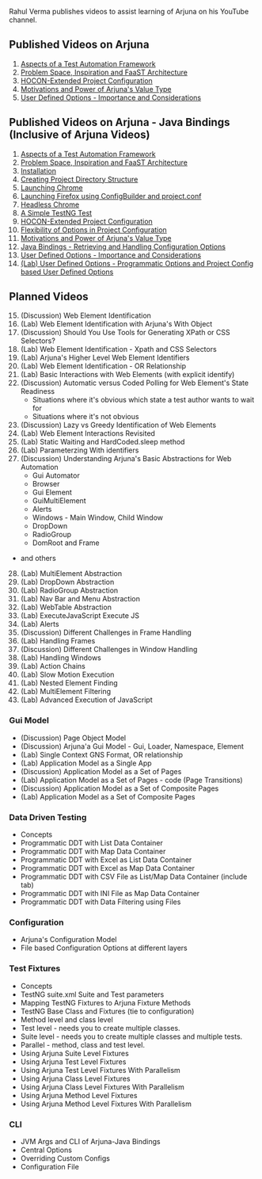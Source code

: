 Rahul Verma publishes videos to assist learning of Arjuna on his YouTube channel. 

## Published Videos on Arjuna
1. [Aspects of a Test Automation Framework](https://www.youtube.com/watch?v=OF8m6590_LA)
2. [Problem Space, Inspiration and FaaST Architecture](https://www.youtube.com/watch?v=hkd-kJi139Y)
3. [HOCON-Extended Project Configuration](https://www.youtube.com/watch?v=kfl5LjNJaR8)
4. [Motivations and Power of Arjuna's Value Type](https://www.youtube.com/watch?v=IJxCeg3_HMM)
5. [User Defined Options - Importance and Considerations](https://www.youtube.com/watch?v=cL9iDpVryJ0)

## Published Videos on Arjuna - Java Bindings (Inclusive of Arjuna Videos)
1. [Aspects of a Test Automation Framework](https://www.youtube.com/watch?v=OF8m6590_LA)
2. [Problem Space, Inspiration and FaaST Architecture](https://www.youtube.com/watch?v=hkd-kJi139Y)
3. [Installation](https://www.youtube.com/watch?v=4gLyOSQ-17E)
4. [Creating Project Directory Structure](https://www.youtube.com/watch?v=sYaF3wDk7uw)
5. [Launching Chrome](https://www.youtube.com/watch?v=j02yUuwtemU)
6. [Launching Firefox using ConfigBuilder and project.conf](https://www.youtube.com/watch?v=s4cfdB4JkKY)
7. [Headless Chrome](https://www.youtube.com/watch?v=88-gGbhRNI0)
8. [A Simple TestNG Test](https://www.youtube.com/watch?v=zR7sHxFOtvY)
9. [HOCON-Extended Project Configuration](https://www.youtube.com/watch?v=kfl5LjNJaR8)
10. [Flexibility of Options in Project Configuration](https://www.youtube.com/watch?v=yK1Mkc4eA4g)
11. [Motivations and Power of Arjuna's Value Type](https://www.youtube.com/watch?v=IJxCeg3_HMM)
12. [Java Bindings - Retrieving and Handling Configuration Options](https://www.youtube.com/watch?v=p76qhXYYbIQ)
13. [User Defined Options - Importance and Considerations](https://www.youtube.com/watch?v=cL9iDpVryJ0)
14. [(Lab) User Defined Options - Programmatic Options and Project Config based User Defined Options](https://www.youtube.com/watch?v=tfKxtAI04iA)

## Planned Videos
15. (Discussion) Web Element Identification
16. (Lab) Web Element Identification with Arjuna's With Object
17. (Discussion) Should You Use Tools for Generating XPath or CSS Selectors?
18. (Lab) Web Element Identification - Xpath and CSS Selectors
19. (Lab) Arjuna's Higher Level Web Element Identifiers 
20. (Lab) Web Element Identification - OR Relationship
21. (Lab) Basic Interactions with Web Elements (with explicit identify)
22. (Discussion) Automatic versus Coded Polling for Web Element's State Readiness 
	* Situations where it's obvious which state a test author wants to wait for
	* Situations where it's not obvious 
23. (Discussion) Lazy vs Greedy Identification of Web Elements
24. (Lab) Web Element Interactions Revisited 
25. (Lab) Static Waiting and HardCoded.sleep method
26. (Lab) Parameterzing With identifiers
27. (Discussion) Understanding Arjuna's Basic Abstractions for Web Automation
	* Gui Automator
	* Browser
	* Gui Element
	* GuiMultiElement
	* Alerts
	* Windows - Main Window, Child Window
	* DropDown
	* RadioGroup
	* DomRoot and Frame
  * and others
28. (Lab) MultiElement Abstraction
29. (Lab) DropDown Abstraction
30. (Lab) RadioGroup Abstraction
31. (Lab) Nav Bar and Menu Abstraction
32. (Lab) WebTable Abstraction
33. (Lab) ExecuteJavaScript Execute JS
34. (Lab) Alerts
35. (Discussion) Different Challenges in Frame Handling
36. (Lab) Handling Frames
37. (Discussion) Different Challenges in Window Handling
38. (Lab) Handling Windows
39. (Lab) Action Chains
40. (Lab) Slow Motion Execution
41. (Lab) Nested Element Finding
42. (Lab) MultiElement Filtering
43. (Lab) Advanced Execution of JavaScript

### Gui Model
* (Discussion) Page Object Model 
* (Discussion) Arjuna'a Gui Model - Gui, Loader, Namespace, Element
* (Lab) Single Context GNS Format, OR relationship
* (Lab) Application Model as a Single App
* (Discussion) Application Model as a Set of Pages
* (Lab) Application Model as a Set of Pages - code (Page Transitions)
* (Discussion) Application Model as a Set of Composite Pages
* (Lab) Application Model as a Set of Composite Pages

### Data Driven Testing
* Concepts 
* Programmatic DDT with List Data Container
* Programmatic DDT with Map Data Container
* Programmatic DDT with Excel as List Data Container
* Programmatic DDT with Excel as Map Data Container
* Programmatic DDT with CSV File as List/Map Data Container (include tab)
* Programmatic DDT with INI File as Map Data Container
* Programmatic DDT with Data Filtering using Files

### Configuration
* Arjuna's Configuration Model
* File based Configuration Options at different layers

### Test Fixtures
* Concepts
* TestNG suite.xml Suite and Test parameters
* Mapping TestNG Fixtures to Arjuna Fixture Methods
* TestNG Base Class and Fixtures (tie to configuration)
* Method level and class level
* Test level - needs you to create multiple classes.
* Suite level - needs you to create multiple classes and multiple tests.
* Parallel - method, class and test level.
* Using Arjuna Suite Level Fixtures
* Using Arjuna Test Level Fixtures
* Using Arjuna Test Level Fixtures With Parallelism
* Using Arjuna Class Level Fixtures
* Using Arjuna Class Level Fixtures With Parallelism
* Using Arjuna Method Level Fixtures
* Using Arjuna Method Level Fixtures With Parallelism

### CLI
* JVM Args and CLI of Arjuna-Java Bindings
* Central Options
* Overriding Custom Configs
* Configuration File

